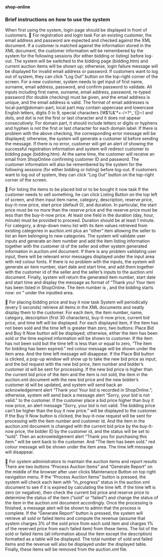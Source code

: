 #### shop-online


### Brief instructions on how to use the system
When first using the system, login page should be displayed in front of customers. 
	For registration and login task
For an existing customer, the email address and password are expected and checked against the XML document. If a customer is matched against the
information stored in the XML document, the customer information will be
remembered by the system for the following sessions (for either bidding or listing) before log-out. The system will be switched to the bidding page (bidding.htm) and current auction items will be shown up; otherwise, login failure message will be displayed for invalid email address or password. If customers want to log out of system, they can click “Log Out” button on the top-right corner of the screen.
For a new customer, system needs to get input of first name, surname, email address, password, and confirm password to validate. All inputs including first name, surname, email address, password, re-typed password (for double checking) must be given, and the email address is unique, and the email address is valid. The format of email addresses is local-part@domain-part, local part may contain uppercase and lowercase English letters, digits 0 to 9, special characters (!#$%&'*+-/=?^_`{|}~) and dots, and dot is not the first or last character and it does not appear consecutively. For domain part, it should include letters or digits or hyphens and hyphen is not the first or last character for each domain label. If there is problem with the above checking, the corresponding error message will be displayed; otherwise, the system will generate a customer id before sending the message. If there is no error, customer will get an alert of showing the successful registration information and system will redirect customer to bidding page (bidding.htm). At the same time, the customer will receive an email from ShopOnline confirming customer ID and password. The customer information will also be remembered by the system for the following sessions (for either bidding or listing) before log-out. If customers want to log out of system, they can click “Log Out” button on the top-right corner of the screen.

	For listing the items to be placed bid or to be bought it now task
If the customer needs to sell something, he can click Listing Button on the top left of screen, and then input item name, category, description, reserve price, buy-it-now price, start price (default 0), and duration. In particular, the start price must be no more than the reserve price and the reserve price must be less than the buy-it-now price. At least one field in the duration (day, hour, minute) must be provided to proceed. Duration should be at least 1 minute.
For category, a drop-down menu list with its item values retrieved from existing
categories in auction.xml plus an “other” item allowing the seller to list an item
belonging to new categories.
The system will validate user inputs and generate an item number and add the item listing information together with the customer id of the seller and other system generated information in auction.xml document.
If there is any problem validating user input, there will be relevant error messages displayed under the input area with red colour fonts. If there is no problem with the inputs, the system will generate an item number, start date and start time, and add them together with the customer id of the seller and
the seller’s inputs to the auction.xml document. 
Finally, system will return the generated item number, start date and start time and display the message as format of  “Thank you! Your item has been listed in ShopOnline. The item number is <itemNumber>, and the bidding starts now: <startTime> on <startDate>” under the inputted area.

	For placing bidding price and buy it now task
System will periodically (every 5 seconds) retrieve all items in the XML documents and neatly display them to the customer. For each item, the item number, name, category, description (first 30 characters), buy-it-now price,
current bid price, and time left will be displayed. 
For each displayed item, if the item has not been sold and the time left is greater than zero, two buttons: Place Bid and Buy It Now button will be displayed; otherwise, either the item has been sold or the time expired information will be shown to customer. If the item has not been sold but the time left is less than or equal to zero, “The item for bidding has been expired.” red colour message will be shown under the item area. And the time left message will disappear.
If the Place Bid button is clicked, a pop-up window will show up to take the new bid price as input, and the bid request with the new bid price, item number and bidder’s customer id will be sent for processing. If the new bid price is higher than the current bid price of the item and the item is not sold, the item in the auction.xml document with the new bid price and the new bidder’s customer id will be updated, and system will send back an acknowledgement alert “Thank you! Your bid is recorded in ShopOnline.”; otherwise, system will send back a message alert “Sorry, your bid is not valid.” to the customer. If the customer place a bid price higher than buy it now price, an alert message “Sorry, your bid is not valid. The bidding price can’t be higher than the buy it now price.” will be displayed to the customer.
If the Buy It Now button is clicked, the buy-it-now request will be sent for
processing with the item number and customer id. And the item in the
auction.xml document is changed with the current bid price by the buy-it-now price, the bidder ID by the customer id, and the status will be set to “sold”. Then an acknowledgement alert “Thank you for purchasing this item.” will be sent back to the customer. And “The item has been sold.” red colour message will be shown under the item area. The time left message will disappear.

	For system administrators to maintain the auction items and report results
There are two buttons “Process Auction Items” and “Generate Report” on the middle of the browser after user clicks Maintenance Button on top right navigation menu. 
If the “Process Auction Items” button is pressed, the system will check each item with “in_progress” status in the auction.xml document to see if it is expired by calculating the time left. If the time left is zero (or negative), then check the current bid price and reserve price to determine the status of the item (“sold” or “failed”) and change the status of the item in the auction.xml document accordingly. Once the processing is finished, a message alert will be shown to admin that the process is complete.
If the “Generate Report” button is pressed, the system will retrieve all sold or failed items and compute the revenue (assume that system charges 3% of the sold price from each sold item and charges 1% of the reserved price from each failed item) from these items. The list of the sold or failed items (all information about the item except the description) formatted as a table will be displayed. The total number of sold and failed items and the revenue will also be displayed under the displayed table. Finally, these items will be removed from the auction.xml file. 
